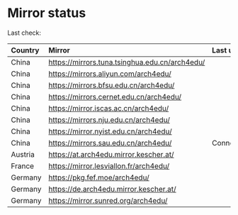 <script src="./time.js"></script>
# Mirror status
Last check: <script type="text/javascript">localize(1741951134.4056108);</script>

|Country|Mirror|Last update|
|:------|:-----|:----------|
|China|https://mirrors.tuna.tsinghua.edu.cn/arch4edu/|<script type="text/javascript">localize(1741891394);</script>|
|China|https://mirrors.aliyun.com/arch4edu/|<script type="text/javascript">localize(1741891394);</script>|
|China|https://mirrors.bfsu.edu.cn/arch4edu/|<script type="text/javascript">localize(1741891394);</script>|
|China|https://mirrors.cernet.edu.cn/arch4edu/|<script type="text/javascript">localize(1741934645);</script>|
|China|https://mirror.iscas.ac.cn/arch4edu/|<script type="text/javascript">localize(1741934645);</script>|
|China|https://mirrors.nju.edu.cn/arch4edu/|<script type="text/javascript">localize(1741849291);</script>|
|China|https://mirror.nyist.edu.cn/arch4edu/|<script type="text/javascript">localize(1741891394);</script>|
|China|https://mirrors.sau.edu.cn/arch4edu/|ConnectionError|
|Austria|https://at.arch4edu.mirror.kescher.at/|<script type="text/javascript">localize(1741891394);</script>|
|France|https://mirror.lesviallon.fr/arch4edu/|<script type="text/javascript">localize(1741934645);</script>|
|Germany|https://pkg.fef.moe/arch4edu/|<script type="text/javascript">localize(1741891394);</script>|
|Germany|https://de.arch4edu.mirror.kescher.at/|<script type="text/javascript">localize(1741891394);</script>|
|Germany|https://mirror.sunred.org/arch4edu/|<script type="text/javascript">localize(1741891394);</script>|

<script src="./tablefilter/tablefilter.js"></script>
<script src="./table.js"></script>